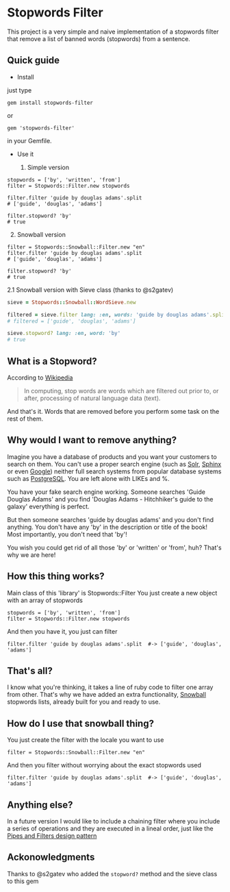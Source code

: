 Stopwords Filter
================

This project is a very simple and naive implementation of a stopwords filter that remove a list of banned words (stopwords) from a sentence.

Quick guide
-----------

* Install

just type

```
gem install stopwords-filter
```

or

```
gem 'stopwords-filter'
```

in your Gemfile.

* Use it

  1. Simple version

```
stopwords = ['by', 'written', 'from']
filter = Stopwords::Filter.new stopwords

filter.filter 'guide by douglas adams'.split
# ['guide', 'douglas', 'adams']

filter.stopword? 'by'
# true
```

  2. Snowball version


```
filter = Stopwords::Snowball::Filter.new "en"
filter.filter 'guide by douglas adams'.split
# ['guide', 'douglas', 'adams']

filter.stopword? 'by'
# true
```

  2.1 Snowball version with Sieve class (thanks to @s2gatev)

```ruby
sieve = Stopwords::Snowball::WordSieve.new

filtered = sieve.filter lang: :en, words: 'guide by douglas adams'.split
# filtered = ['guide', 'douglas', 'adams']

sieve.stopword? lang: :en, word: 'by'
# true
```



What is a Stopword?
-------------------

According to [Wikipedia][wikipedia_stopwords]

> In computing, stop words are words which are filtered out prior to, or after, processing of natural language data (text).

And that's it. Words that are removed before you perform some task on the rest of them.

Why would I want to remove anything?
------------------------------------

Imagine you have a database of products and you want your customers to search on them. You can't use a proper search engine (such as [Solr][solr], [Sphinx][sphinx] or even [Google][google]) neither full search systems from popular database systems such as [PostgreSQL][postgre]. You are left alone with LIKEs and %.

You have your fake search engine working. Someone searches 'Guide Douglas Adams' and you find 'Douglas Adams - Hitchhiker's guide to the galaxy' everything is perfect.

But then someone searches 'guide by douglas adams' and you don't find anything. You don't have any 'by' in the description or title of the book! Most importantly, you don't need that 'by'!

You wish you could get rid of all those 'by' or 'written' or 'from', huh? That's why we are here!

How this thing works?
---------------------

Main class of this 'library' is Stopwords::Filter You just create a new object with an array of stopwords

```
stopwords = ['by', 'written', 'from']
filter = Stopwords::Filter.new stopwords
```

And then you have it, you just can filter

```
filter.filter 'guide by douglas adams'.split  #-> ['guide', 'douglas', 'adams']
```

That's all?
-----------

I know what you're thinking, it takes a line of ruby code to filter one array from other. That's why we have added an extra functionality, [Snowball][wikipedia_snowball] stopwords lists, already built for you and ready to use.

How do I use that snowball thing?
---------------------------------

You just create the filter with the locale you want to use

```
filter = Stopwords::Snowball::Filter.new "en"
```

And then you filter without worrying about the exact stopwords used

```
filter.filter 'guide by douglas adams'.split  #-> ['guide', 'douglas', 'adams']
```

Anything else?
--------------

In a future version I would like to include a chaining filter where you include a series of operations and they are executed in a lineal order, just like the [Pipes and Filters design pattern][wikipedia_pipes_filters]

Ackonowledgments
----------------

Thanks to @s2gatev who added the `stopword?` method and the sieve class to this gem

  [wikipedia_stopwords]: http://en.wikipedia.org/wiki/Stopword
  [solr]: https://github.com/sunspot/sunspot
  [sphinx]: https://github.com/freelancing-god/thinking-sphinx
  [google]: https://github.com/alexreisner/google_custom_search
  [postgre]: https://github.com/Casecommons/pg_search
  [wikipedia_snowball]: http://en.wikipedia.org/wiki/Snowball_programming_language
  [wikipedia_pipes_filters]: http://en.wikipedia.org/wiki/Pipes_and_filters

